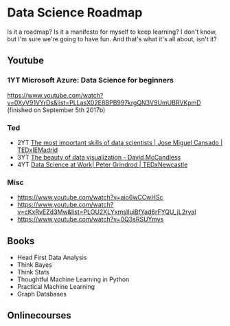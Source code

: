 # Data Science Roadmap

Is it a roadmap? Is it a manifesto for myself to keep learning? I don't know, but I'm sure we're going to have fun. And that's what it's all about, isn't it?

## Youtube
### 1YT Microsoft Azure: Data Science for beginners
https://www.youtube.com/watch?v=0XyV91VYrDs&list=PLLasX02E8BPB997krgQN3V9UmUBRVKpmD (finished on September 5th 2017b)

### Ted

* 2YT [The most important skills of data scientists | Jose Miguel Cansado | TEDxIEMadrid](https://www.youtube.com/watch?v=qrhRfPY4F4w "Data science for beginners")
* 3YT [The beauty of data visualization - David McCandless](https://www.youtube.com/watch?v=5Zg-C8AAIGg "The beauty of data visualization")
* 4YT [Data Science at Work| Peter Grindrod | TEDxNewcastle](https://www.youtube.com/watch?v=mH4mjF9ONy8 "Data Science at Work")

### Misc

* https://www.youtube.com/watch?v=aio6wCCwHSc
* https://www.youtube.com/watch?v=cKxRvEZd3Mw&list=PLOU2XLYxmsIIuiBfYad6rFYQU_jL2ryal
* https://www.youtube.com/watch?v=0Q3sRSUYmys

## Books

* Head First Data Analysis
* Think Bayes
* Think Stats
* Thoughtful Machine Learning in Python
* Practical Machine Learning
* Graph Databases

## Onlinecourses



